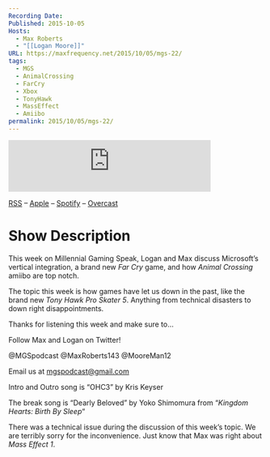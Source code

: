 ```yaml
---
Recording Date: 
Published: 2015-10-05
Hosts:
  - Max Roberts
  - "[[Logan Moore]]"
URL: https://maxfrequency.net/2015/10/05/mgs-22/
tags:
  - MGS
  - AnimalCrossing
  - FarCry
  - Xbox
  - TonyHawk
  - MassEffect
  - Amiibo
permalink: 2015/10/05/mgs-22/
---
```

<iframe src="https://podcasters.spotify.com/pod/show/millennialgamingspeak/embed/episodes/Episode-22-Super-Primal-Pro-Podcast-Crossing--5-e1adhsh/a-a6ts44q" height="102px" width="400px" frameborder="0" scrolling="no"></iframe>

[RSS](https://anchor.fm/s/74aa3858/podcast/rss) – [Apple](https://podcasts.apple.com/us/podcast/episode-3-gdc-wrap-up/id1000915981?i=1000542222515) – [Spotify](https://open.spotify.com/episode/7wePXT4Bt22LWifVLx3n8y) – [Overcast](https://overcast.fm/+EtIgeWxEU)
# Show Description

This week on Millennial Gaming Speak, Logan and Max discuss Microsoft’s vertical integration, a brand new *Far Cry* game, and how *Animal Crossing* amiibo are top notch.

The topic this week is how games have let us down in the past, like the brand new *Tony Hawk Pro Skater 5*. Anything from technical disasters to down right disappointments.

Thanks for listening this week and make sure to…

Follow Max and Logan on Twitter!

@MGSpodcast
@MaxRoberts143
@MooreMan12

Email us at mgspodcast@gmail.com

Intro and Outro song is “OHC3” by Kris Keyser

The break song is “Dearly Beloved” by Yoko Shimomura from “*Kingdom Hearts: Birth By Sleep*“

There was a technical issue during the discussion of this week’s topic. We are terribly sorry for the inconvenience. Just know that Max was right about *Mass Effect 1*.
